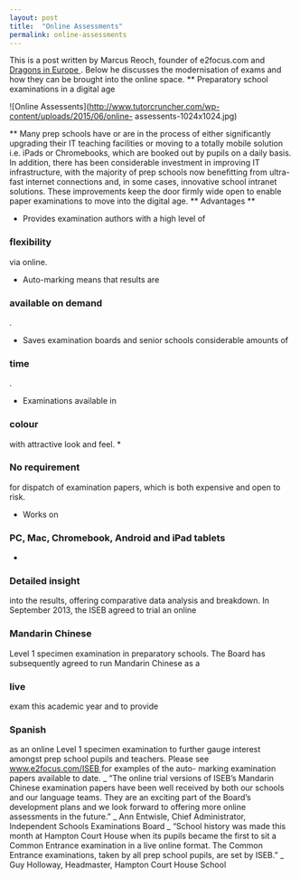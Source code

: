 ```yaml
---
layout: post
title:  "Online Assessments"
permalink: online-assessments
---
```

This is a post written by Marcus Reoch, founder of e2focus.com and [ Dragons
in Europe ](http://dragonsineurope.com/) . Below he discusses the
modernisation of exams and how they can be brought into the online space. **
Preparatory school examinations in a digital age

![Online
Assessents](http://www.tutorcruncher.com/wp-content/uploads/2015/06/online-
assessents-1024x1024.jpg)

** Many prep schools have or are in the process of
either significantly upgrading their IT teaching facilities or moving to a
totally mobile solution i.e. iPads or Chromebooks, which are booked out by
pupils on a daily basis. In addition, there has been considerable investment
in improving IT infrastructure, with the majority of prep schools now
benefitting from ultra-fast internet connections and, in some cases,
innovative school intranet solutions. These improvements keep the door firmly
wide open to enable paper examinations to move into the digital age. **
Advantages **

  * Provides examination authors with a high level of 

### flexibility

 via online. 
  * Auto-marking means that results are 

### available on demand

 . 
  * Saves examination boards and senior schools considerable amounts of 

### time

 . 
  * Examinations available in 

### colour

 with attractive look and feel. 
  * 

### No requirement

 for dispatch of examination papers, which is both expensive and open to risk. 
  * Works on 

### PC, Mac, Chromebook, Android and iPad tablets


  * 

### Detailed insight

 into the results, offering comparative data analysis and breakdown. 
In September 2013, the ISEB agreed to trial an online 

### Mandarin Chinese


Level 1 specimen examination in preparatory schools. The Board has
subsequently agreed to run Mandarin Chinese as a 

### live

 exam this academic
year and to provide 

### Spanish

 as an online Level 1 specimen examination to
further gauge interest amongst prep school pupils and teachers. Please see [
www.e2focus.com/ISEB ](http://www.e2focus.com/ISEB) for examples of the auto-
marking examination papers available to date. _ “The online trial versions of
ISEB’s Mandarin Chinese examination papers have been well received by both our
schools and our language teams. They are an exciting part of the Board’s
development plans and we look forward to offering more online assessments in
the future.” _ Ann Entwisle, Chief Administrator, Independent Schools
Examinations Board _ “School history was made this month at Hampton Court
House when its pupils became the first to sit a Common Entrance examination in
a live online format. The Common Entrance examinations, taken by all prep
school pupils, are set by ISEB.” _ Guy Holloway, Headmaster, Hampton Court
House School
